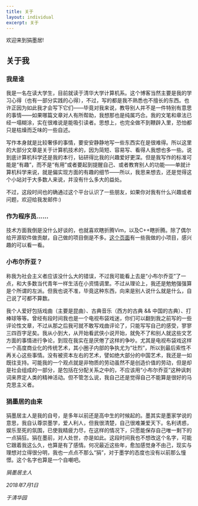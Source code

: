 ```yaml
---
title: 关于
layout: individual
excerpt: 关于
---
```


欢迎来到狷墨居!

## 关于我

### 我是谁

我是一名在读大学生，目前就读于清华大学计算机系。这个博客当然主要是我的学习心得（也有一部分实践的心得），不过，写的都是我不熟悉也不擅长的东西。也许正因为如此我才会写下它们——毕竟对我来说，教导别人并不是一件特别有意思的事情——如果哪篇文章对人有所帮助，我想那也是纯属巧合。我的文笔和章法已经一塌糊涂，实在很难说是能吸引读者。思想上，也完全做不到鞭辟入里，恐怕都只是枯燥而乏味的一些自述。

写作本身就是比较奢侈的事情，要安安静静地写一些东西实在是很难得。所以这里的大部分文章是关于计算机技术的，因为简短、容易写、看得人我想也多一些。说到底计算机科学还是我的本行，钻研得比我的兴趣爱好更深。但是我写作的标准可能是“有趣”，而不是“有用”或者要起到提醒自己、或者教育别人的功能——单就计算机科学来说，就是偏实现方面的有趣的细节——所以，我思来想去，还是觉得这个小站对于大多数人来说，并没有什么多大的益处。

不过，这段时间也的确通过这个平台认识了一些朋友，如果你对我有什么兴趣或者问题，欢迎给我发邮件:)

### 作为程序员……

技术方面我倒是没什么好谈的，也就喜欢瞎折腾Vim，以及C++瞎折腾。除了偶尔给开源软件做贡献，自己做的项目倒是不多。[这个页面](/projects)有一些我做的小项目，感兴趣的可以看一看。

### 小布尔乔亚？

称我为社会主义者应该没什么大的错误，不过我可能看上去是“小布尔乔亚”了一点，和大多数当代青年一样生活在小资情调里。不过从理论上，我还是勉勉强强算是个所谓的左派。但我也说不准，毕竟这种东西，向来是别人说什么就是什么，自己说了可都不算数。

我个人爱好包括戏曲（主要是昆曲）、古典音乐（西方的古典 && 中国的古典）、打棒球等等。曾经有段时间我也是一个电视布袋戏迷，你们可以翻到我之前写的一些评论性文章，不过从那之后我可就不敢写戏曲评论了，只能写写自己的感受，寥寥三四百字足矣。我从小到大，从开始看武侠小说开始，就免不了和别人就这些文艺方面的事情进行争论，到现在我实在是厌倦了这样的争吵。尤其是电视布袋戏这样一个高度商业化的传统艺术，其小圈子内部的争执尤为“壮烈”，所以到最后索性不再关心这些事情。没有被资本左右的艺术，譬如绝大部分的中国艺术，我还是一如既往支持。可能我的一个观点就是非物质的劳动虽然不是创造价值的劳动，但是却是社会组成的一部分，是包括在分配关系之中的，不应该用“小布尔乔亚”这种讽刺词来界定人类的精神活动。但不管怎么说，我自己还是觉得自己不能算是很好的马克思主义者。

### 狷墨居的由来

狷墨居主人是我的自号，是多年以前还是高中生的时候起的。墨其实是墨家学说的意思，我自认尊崇墨学，爱人利人，但我很清楚，自己很难兼爱天下。名利诱惑，娱乐至死的氛围，已使我精疲力尽，在这样的情况下，只愿能保存自己唯一剩下的一点狷狂。狷在墨前，对人处世，亦是如此。这段时间我也不想改这个名字，可能它跟着我这么久，也算是有了感情。何况最近这些年，愈加感觉身不由己，现实与理想对立得很分明，我也一点点不那么“狷”，对于墨学的态度也没有以前那么憧憬。这个名字也算是一个自嘲吧。

*狷墨居主人*

*2018年7月1日*

*于清华园*
